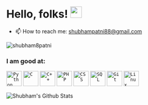# Hello, folks! <img src="https://raw.githubusercontent.com/MartinHeinz/MartinHeinz/master/wave.gif" width="30px">

- 📫 How to reach me: shubhampatni88@gmail.com

<p align="left"> <img src="https://komarev.com/ghpvc/?username=shubham8patni&label=Profile%20views&color=0e75b6&style=flat" alt="shubham8patni" /> </p>


### I am good at:
<code><img width="40px" src="https://img.icons8.com/color/2x/python.png" title="Python"/></code>
<code><img width="40px" src="https://img.icons8.com/color/2x/c-programming.png" title="C"/></code>
<code><img width="40px" src="https://img.icons8.com/color/2x/c-plus-plus-logo.png" title="C++"/></code>
<code><img width="40px" src="https://img.icons8.com/color/2x/php.png" title="PHP"/></code>
<code><img width="40px" src="https://img.icons8.com/color/2x/css.png" title="CSS"/></code>
<code><img width="40px" src="https://img.icons8.com/color/2x/sql.png" title="SQL"/></code>
<code><img width="40px" src="https://img.icons8.com/color/2x/git.png" title="Git"/></code>
<code><img width="40px" src="https://img.icons8.com/color/2x/linux.png" title="Linux"/></code>

![Shubham's Github Stats](https://github-readme-stats.vercel.app/api?username=shubham8patni&show_icons=true&bg_color=204886,3967A2,204886&title_color=091441&text_color=ffffff&icon_color=091441)
